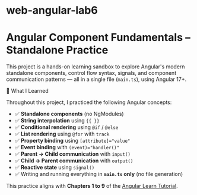 # web-angular-lab6
# Angular Component Fundamentals – Standalone Practice 

This project is a hands-on learning sandbox to explore Angular's modern standalone components, control flow syntax, signals, and component communication patterns — all in a single file (`main.ts`), using Angular 17+.

🚀 What I Learned

Throughout this project, I practiced the following Angular concepts:

- ✅ **Standalone components** (no NgModules)
- ✅ **String interpolation** using `{{ }}`
- ✅ **Conditional rendering** using `@if` / `@else`
- ✅ **List rendering** using `@for` with `track`
- ✅ **Property binding** using `[attribute]="value"`
- ✅ **Event binding** with `(event)="handler()"`
- ✅ **Parent → Child communication** with `input()`
- ✅ **Child → Parent communication** with `output()`
- ✅ **Reactive state** using `signal()`
- ✅ Writing and running everything in **`main.ts` only** (no file generation)

This practice aligns with **Chapters 1 to 9** of the [Angular Learn Tutorial](https://angular.dev/tutorials/learn-angular).
